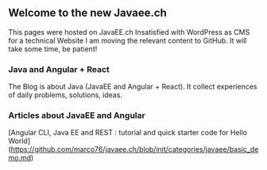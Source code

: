 ## Welcome to the new Javaee.ch

This pages were hosted on JavaEE.ch
Insatisfied with WordPress as CMS for a technical Website I am moving the relevant content to GitHub.
It will take some time, be patient!

### Java and Angular + React
The Blog is about Java (JavaEE and Angular + React). It collect experiences of daily problems, solutions, ideas.

### Articles about JavaEE and Angular

[Angular CLI, Java EE and REST : tutorial and quick starter code for Hello World] (https://github.com/marco76/javaee.ch/blob/init/categories/javaee/basic_demo.md)

